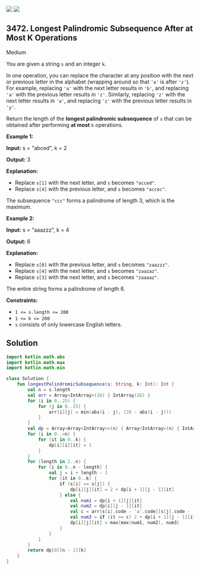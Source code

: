 [![](https://img.shields.io/github/stars/javadev/LeetCode-in-Kotlin?label=Stars&style=flat-square)](https://github.com/javadev/LeetCode-in-Kotlin)
[![](https://img.shields.io/github/forks/javadev/LeetCode-in-Kotlin?label=Fork%20me%20on%20GitHub%20&style=flat-square)](https://github.com/javadev/LeetCode-in-Kotlin/fork)

## 3472\. Longest Palindromic Subsequence After at Most K Operations

Medium

You are given a string `s` and an integer `k`.

In one operation, you can replace the character at any position with the next or previous letter in the alphabet (wrapping around so that `'a'` is after `'z'`). For example, replacing `'a'` with the next letter results in `'b'`, and replacing `'a'` with the previous letter results in `'z'`. Similarly, replacing `'z'` with the next letter results in `'a'`, and replacing `'z'` with the previous letter results in `'y'`.

Return the length of the **longest palindromic subsequence** of `s` that can be obtained after performing **at most** `k` operations.

**Example 1:**

**Input:** s = "abced", k = 2

**Output:** 3

**Explanation:**

*   Replace `s[1]` with the next letter, and `s` becomes `"acced"`.
*   Replace `s[4]` with the previous letter, and `s` becomes `"accec"`.

The subsequence `"ccc"` forms a palindrome of length 3, which is the maximum.

**Example 2:**

**Input:** s = "aaazzz", k = 4

**Output:** 6

**Explanation:**

*   Replace `s[0]` with the previous letter, and `s` becomes `"zaazzz"`.
*   Replace `s[4]` with the next letter, and `s` becomes `"zaazaz"`.
*   Replace `s[3]` with the next letter, and `s` becomes `"zaaaaz"`.

The entire string forms a palindrome of length 6.

**Constraints:**

*   `1 <= s.length <= 200`
*   `1 <= k <= 200`
*   `s` consists of only lowercase English letters.

## Solution

```kotlin
import kotlin.math.abs
import kotlin.math.max
import kotlin.math.min

class Solution {
    fun longestPalindromicSubsequence(s: String, k: Int): Int {
        val n = s.length
        val arr = Array<IntArray>(26) { IntArray(26) }
        for (i in 0..25) {
            for (j in 0..25) {
                arr[i][j] = min(abs(i - j), (26 - abs(i - j)))
            }
        }
        val dp = Array<Array<IntArray>>(n) { Array<IntArray>(n) { IntArray(k + 1) } }
        for (i in 0..<n) {
            for (it in 0..k) {
                dp[i][i][it] = 1
            }
        }
        for (length in 2..n) {
            for (i in 0..n - length) {
                val j = i + length - 1
                for (it in 0..k) {
                    if (s[i] == s[j]) {
                        dp[i][j][it] = 2 + dp[i + 1][j - 1][it]
                    } else {
                        val num1 = dp[i + 1][j][it]
                        val num2 = dp[i][j - 1][it]
                        val c = arr[s[i].code - 'a'.code][s[j].code - 'a'.code]
                        val num3 = if (it >= c) 2 + dp[i + 1][j - 1][it - c] else 0
                        dp[i][j][it] = max(max(num1, num2), num3)
                    }
                }
            }
        }
        return dp[0][n - 1][k]
    }
}
```